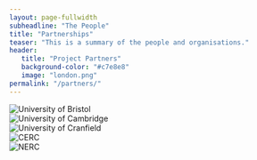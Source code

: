 ```yaml
---
layout: page-fullwidth
subheadline: "The People"
title: "Partnerships"
teaser: "This is a summary of the people and organisations."
header:
   title: "Project Partners"
   background-color: "#c7e8e8"
   image: "london.png"
permalink: "/partners/"
---
```


<div class="row">
  <div class="small-4 column">
    <img src="{{ site.urlimg }}/logo_bristol.png" alt="University of Bristol">
  </div>

  <div class="small-4 column">
    <img src="{{ site.urlimg }}/logo_cambridge.jpg" alt="University of Cambridge">
  </div>

  <div class="small-4 column">
    <img src="{{ site.urlimg }}/logo_cranfield.png" alt="University of Cranfield">
  </div>
</div>

<div class="row">
<div class="small-4 column">
  <img src="{{ site.urlimg }}/logo_cerc.png" alt="CERC">
</div>

<div class="small-4 column">
  <img src="{{ site.urlimg }}/logo_nerc.jpg" alt="NERC">
</div>

  <div class="small-4 column"> </div>
</div>
